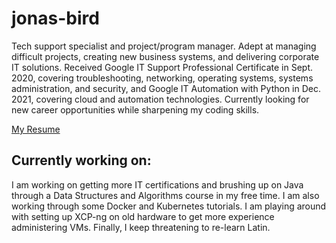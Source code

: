 # jonas-bird

Tech support specialist and project/program manager. Adept at managing difficult projects, creating new business systems, and delivering corporate IT solutions. Received Google IT Support Professional Certificate in Sept. 2020, covering troubleshooting, networking, operating systems, systems administration, and security, and Google IT Automation with Python in Dec. 2021, covering cloud and automation technologies. Currently looking for new career opportunities while sharpening my coding skills.

[My Resume](https://jonas-bird.github.io/Jonas-Bird-HTML-Resume/)

## Currently working on:

I am working on getting more IT certifications and brushing up on Java through a Data Structures and Algorithms course in my free time. I am also working through some Docker and Kubernetes tutorials. I am playing around with setting up XCP-ng on old hardware to get more experience administering VMs. Finally, I keep threatening to re-learn Latin.
